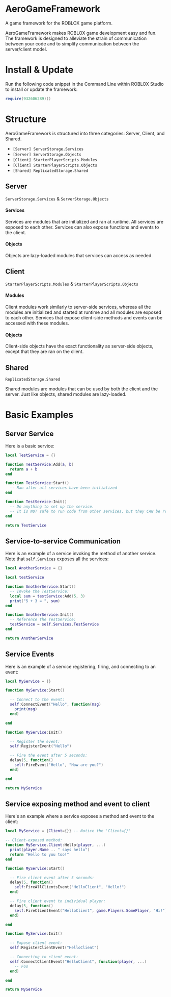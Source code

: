 # AeroGameFramework
A game framework for the ROBLOX game platform.

AeroGameFramework makes ROBLOX game development easy and fun. The framework is designed to alleviate the strain of communication between your code and to simplify communication between the server/client model.

# Install & Update
Run the following code snippet in the Command Line within ROBLOX Studio to install or update the framework:
```lua
require(932606289)()
```

# Structure
AeroGameFramework is structured into three categories: Server, Client, and Shared.

- `[Server] ServerStorage.Services`
- `[Server] ServerStorage.Objects`
- `[Client] StarterPlayerScripts.Modules`
- `[Client] StarterPlayerScripts.Objects`
- `[Shared] ReplicatedStorage.Shared`

## Server
`ServerStorage.Services` & `ServerStorage.Objects`

#### Services
Services are modules that are initialized and ran at runtime. All services are exposed to each other. Services can also expose functions and events to the client.

#### Objects
Objects are lazy-loaded modules that services can access as needed.

## Client
`StarterPlayerScripts.Modules` & `StarterPlayerScripts.Objects`

#### Modules
Client modules work similarly to server-side services, whereas all the modules are initialized and started at runtime and all modules are exposed to each other. Services that expose client-side methods and events can be accessed with these modules.

#### Objects
Client-side objects have the exact functionality as server-side objects, except that they are ran on the client.

## Shared
`ReplicatedStorage.Shared`

Shared modules are modules that can be used by both the client and the server. Just like objects, shared modules are lazy-loaded.

# Basic Examples

## Server Service
Here is a basic service:

```lua
local TestService = {}

function TestService:Add(a, b)
  return a + b
end

function TestService:Start()
  -- Ran after all services have been initialized
end

function TestService:Init()
  -- Do anything to set up the service.
  -- It is NOT safe to run code from other services, but they CAN be referenced.
end

return TestService
```

## Service-to-service Communication
Here is an example of a service invoking the method of another service. Note that `self.Services` exposes all the services:

```lua
local AnotherService = {}

local testService

function AnotherService:Start()
  -- Invoke the TestService:
  local sum = testService:Add(5, 3)
  print("5 + 3 = ", sum)
end

function AnotherService:Init()
  -- Reference the TestService:
  testService = self.Services.TestService
end

return AnotherService
```

## Service Events
Here is an example of a service registering, firing, and connecting to an event:

```lua
local MyService = {}

function MyService:Start()

  -- Connect to the event:
  self:ConnectEvent("Hello", function(msg)
    print(msg)
  end)

end

function MyService:Init()

  -- Register the event:
  self:RegisterEvent("Hello")

  -- Fire the event after 5 seconds:
  delay(5, function()
    self:FireEvent("Hello", "How are you?")
  end)

end

return MyService
```

## Service exposing method and event to client
Here's an example where a service exposes a method and event to the client:
```lua
local MyService = {Client={}} -- Notice the 'Client={}'

-- Client-exposed method:
function MyService.Client:Hello(player, ...)
  print(player.Name .. " says hello")
  return "Hello to you too!"
end

function MyService:Start()

  -- Fire client event after 5 seconds:
  delay(5, function()
    self:FireAllClientsEvent("HelloClient", "Hello!")
  end)

  -- Fire client event to individual player:
  delay(5, function()
    self:FireClientEvent("HelloClient", game.Players.SomePlayer, "Hi!")
  end)

end

function MyService:Init()

  -- Expose client event:
  self:RegisterClientEvent("HelloClient")

  -- Connecting to client event:
  self:ConnectClientEvent("HelloClient", function(player, ...)
    -- Foo
  end)

end

return MyService
```
